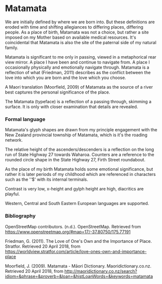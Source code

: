# Matamata

We are initially defined by where we are born into. But these definitions are eroded with time and shifting allegiances to differing places, differing people. As a place of birth, Matamata was not a choice, but rather a site imposed on my Mother based on available medical resources. It's coincidental that Matamata is also the site of the paternal side of my natural family.

Matamata is significant to me only in passing, viewed in a metaphorical rear view mirror. A place I have been and continue to navigate from. A place I occasionally physically and emotionally navigate through. Matamata is a reflection of what (Friedman, 2011) describes as the conflict between the love into which you are born and the love which you choose.

A Maori translation (Moorfield, 2009) of Matamata as the source of a river best captures the personal significance of the place.

The Matamata (typeface) is a reflection of a passing through, skimming a surface. It is only with closer examination that details are revealed.

### Formal language
Matamata's glyph shapes are drawn from my principle engagement with the New Zealand provincial township of Matamata, which is it's the roading network.

The relative height of the ascenders/descenders is a reflection on the long run of State Highway 27 towards Waharoa. Counters are a reference to the rounded circle shape in the State Highway 27, Firth Street roundabout.

As the place of my birth Matamata holds some emotional significance, but rather it is later periods of my childhood which are referenced in characters such as the ''$' with its internal terminals.

Contrast is very low, x-height and gylph height are high, diacritics are playful.

Western, Central and South Eastern European languages are supported.

### Bibliography
OpenStreetMap contributors. (n.d.). OpenStreetMap. Retrieved from https://www.openstreetmap.org/#map=17/-37.80750/175.77191

Friedman, G. (2011). The Love of One's Own and the Importance of Place. Stratfor. Retrieved 20 April 2018, from https://worldview.stratfor.com/article/love-ones-own-and-importance-place

Moorfield, J. (2009). Matamata - Māori Dictionary. Maoridictionary.co.nz. Retrieved 20 April 2018, from http://maoridictionary.co.nz/search?idiom=&phrase=&proverb=&loan=&histLoanWords=&keywords=matamata
